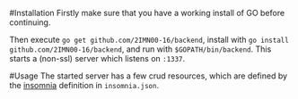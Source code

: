 #Installation
Firstly make sure that you have a working install of GO before continuing.

Then execute `go get github.com/2IMN00-16/backend`, install with `go install github.com/2IMN00-16/backend`, and run with `$GOPATH/bin/backend`. This starts a (non-ssl) server which listens on `:1337`. 

#Usage
The started server has a few crud resources, which are defined by the [insomnia](https://insomnia.rest) definition in `insomnia.json`.